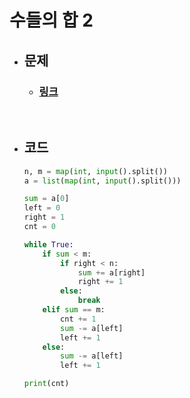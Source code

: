# 수들의 합 2

- ## 문제
    - ### [링크](https://www.acmicpc.net/problem/2003)

<br>

- ## 코드
    ```python
    n, m = map(int, input().split())
    a = list(map(int, input().split()))

    sum = a[0]
    left = 0
    right = 1
    cnt = 0

    while True:
        if sum < m:
            if right < n:
                sum += a[right]
                right += 1
            else:
                break
        elif sum == m:
            cnt += 1
            sum -= a[left]
            left += 1
        else:
            sum -= a[left]
            left += 1

    print(cnt)
    
    ```

<br>


